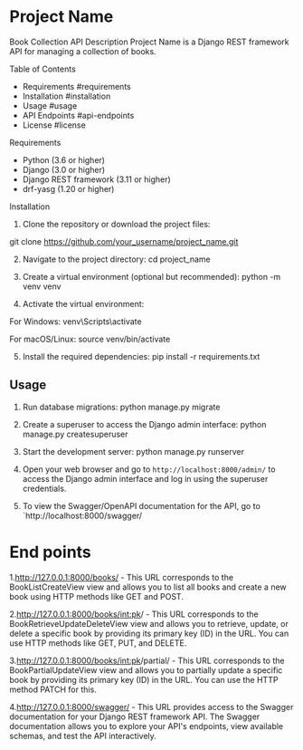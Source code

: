 # Project Name 
Book Collection API
Description
Project Name is a Django REST framework API for managing a collection of books.

Table of Contents

- Requirements #requirements
- Installation #installation
- Usage #usage
- API Endpoints #api-endpoints
- License #license

Requirements

- Python (3.6 or higher)
- Django (3.0 or higher)
- Django REST framework (3.11 or higher)
- drf-yasg (1.20 or higher)

Installation

1. Clone the repository or download the project files:

git clone https://github.com/your_username/project_name.git

2. Navigate to the project directory:
cd project_name

3. Create a virtual environment (optional but recommended):
python -m venv venv

4. Activate the virtual environment:
   
For Windows:
venv\Scripts\activate

For macOS/Linux:
source venv/bin/activate

5. Install the required dependencies:
pip install -r requirements.txt

## Usage

1. Run database migrations:
python manage.py migrate

2. Create a superuser to access the Django admin interface:
python manage.py createsuperuser

3. Start the development server:
python manage.py runserver

4. Open your web browser and go to `http://localhost:8000/admin/` to access the Django admin interface and log in using the superuser credentials.

5. To view the Swagger/OpenAPI documentation for the API, go to `http://localhost:8000/swagger/

# End points
1.http://127.0.0.1:8000/books/ - This URL corresponds to the BookListCreateView view and 
allows you to list all books and create a new book using HTTP methods like GET and POST.

2.http://127.0.0.1:8000/books/<int:pk>/ - This URL corresponds to the BookRetrieveUpdateDeleteView view and
allows you to retrieve, update, or delete a specific book by providing its primary key (ID) in the URL. You can use HTTP methods like GET, PUT, and DELETE.

3.http://127.0.0.1:8000/books/<int:pk>/partial/ - This URL corresponds to the BookPartialUpdateView view and 
allows you to partially update a specific book by providing its primary key (ID) in the URL. You can use the HTTP method PATCH for this.
   
4.http://127.0.0.1:8000/swagger/ -  This URL provides access to the Swagger documentation for your Django REST framework API. 
The Swagger documentation allows you to explore your API's endpoints, view available schemas, and test the API interactively.

